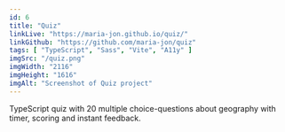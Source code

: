 ```yaml
---
id: 6
title: "Quiz"
linkLive: "https://maria-jon.github.io/quiz/"
linkGithub: "https://github.com/maria-jon/quiz"
tags: [ "TypeScript", "Sass", "Vite", "A11y" ]
imgSrc: "/quiz.png"
imgWidth: "2116"
imgHeight: "1616"
imgAlt: "Screenshot of Quiz project"
---
```


TypeScript quiz with 20 multiple choice-questions about geography with timer, scoring and instant feedback.